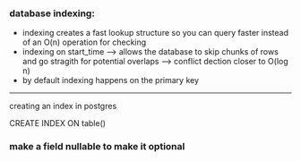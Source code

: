 ### database indexing:
- indexing creates a fast lookup structure so you can query faster instead of an O(n) operation for checking 
- indexing on start_time --> allows the database to skip chunks of rows and go stragith for potential overlaps --> conflict dection closer to O(log n)
- by default indexing happens on the primary key 

----- 
creating an index in postgres 

CREATE INDEX <column> ON table(<column>)

### make a field nullable to make it optional
